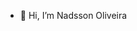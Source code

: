 - 👋 Hi, I’m Nadsson Oliveira



<!---
nadssonoliveira/nadssonoliveira is a ✨ special ✨ repository because its `README.md` (this file) appears on your GitHub profile.
You can click the Preview link to take a look at your changes.
--->
